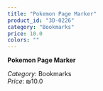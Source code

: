 ```yaml
---
title: "Pokemon Page Marker"
product_id: "3D-0226"
category: "Bookmarks"
price: 10.0
colors: ""
---
```


**Pokemon Page Marker**

*Category*: Bookmarks  
*Price*: ₪10.0

